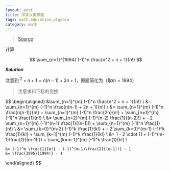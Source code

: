 ```yaml
---
layout: post
title: 加拿大奥赛题
tags: math,education,algebra
category: math
---
```


> [Source](https://www.bilibili.com/video/BV1WZS1YvEt8?spm_id_from=333.788.recommend_more_video.2&vd_source=2c3b1cf87d67c244536d57d4d5b68285)

计算

$$
    \sum_{n=1}^{1994} (-1)^n \frac{n^2 + n + 1}{n!}
$$

***Solution***

注意到 $^2 +n + 1 = n(n-1) + 2n + 1$，原题简化为（取$m = 1994$）

> 注意求和下标的变换

$$
\begin{aligned}
    &\sum_{n=1}^{m} (-1)^n \frac{n^2 + n + 1}{n!} \\
    &= \sum_{n=1}^{m} (-1)^n \frac{n(n-1) + 2n + 1}{n!} \\
    &= 
        \sum_{n=1}^{m} (-1)^n \frac{n(n-1)}{n!} + 
        \sum_{n=1}^{m} (-1)^n \frac{2n}{n!} + 
        \sum_{n=1}^{m} (-1)^n \frac{1}{n!} \\
    &= 
        \sum_{n=2}^{m} (-1)^(n-2) \frac{1}{(n-2)!} + 
        - 2 \sum_{n=1}^{m} (-1)^(n-1) \frac{1}{(n-1)!} + 
        \sum_{n=1}^{m} (-1)^n \frac{1}{n!} \\
    &= 
        \sum_{k=0}^{m-2} (-1)^k \frac{1}{k!} + 
        - 2 \sum_{k=0}^{m-1} (-1)^k \frac{1}{k!} + 
        \sum_{k=1}^{m} (-1)^k \frac{1}{k!} \\
    &= 
        1 - 2 \cdot (1 + (-1)^(m-1)\frac{1}{(m-1)!})
        + \sum_{k=m-1}^{m} (-1)^k \frac{1}{k!} \\
    
    &= (-1)^m \frac{1}{m!} - (-1)^(m-1)\frac{2}{(m-1)!} - 1
    &= \frac{1995}{1994!} - 1
\end{aligned}
$$